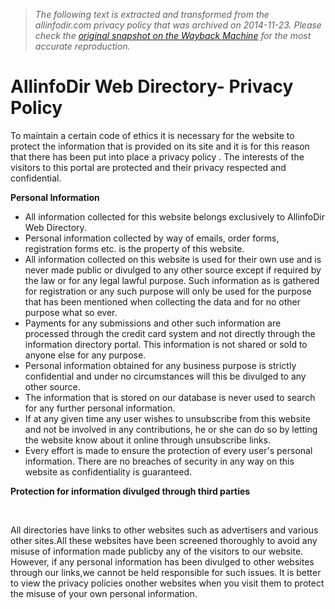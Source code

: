 > *The following text is extracted and transformed from the allinfodir.com privacy policy that was archived on 2014-11-23. Please check the [original snapshot on the Wayback Machine](https://web.archive.org/web/20141123071321id_/http%3A//allinfodir.com/privacy.php) for the most accurate reproduction.*

# AllinfoDir Web Directory- Privacy Policy

To maintain a certain code of ethics it is necessary for the website to protect the information that is provided on its site and it is for this reason that there has been put into place a privacy policy . The interests of the visitors to this portal are protected and their privacy respected and confidential.

 **Personal Information**

  * All information collected for this website belongs exclusively to AllinfoDir Web Directory. 
  * Personal information collected by way of emails, order forms, registration forms etc. is the property of this website.
  * All information collected on this website is used for their own use and is never made public or divulged to any other source except if required by the law or for any legal lawful purpose. Such information as is gathered for registration or any such purpose will only be used for the purpose that has been mentioned when collecting the data and for no other purpose what so ever. 
  * Payments for any submissions and other such information are processed through the credit card system and not directly through the information directory portal. This information is not shared or sold to anyone else for any purpose. 
  * Personal information obtained for any business purpose is strictly confidential and under no circumstances will this be divulged to any other source. 
  * The information that is stored on our database is never used to search for any further personal information. 
  * If at any given time any user wishes to unsubscribe from this website and not be involved in any contributions, he or she can do so by letting the website know about it online through unsubscribe links. 
  * Every effort is made to ensure the protection of every user's personal information. There are no breaches of security in any way on this website as confidentiality is guaranteed. 



**Protection for information divulged through third parties**

      

All directories have links to other websites such as advertisers and various other sites.All these websites have been screened thoroughly to avoid any misuse of information made publicby any of the visitors to our website. However, if any personal information has been divulged to other websites through our links,we cannot be held responsible for such issues. It is better to view the privacy policies onother websites when you visit them to protect the misuse of your own personal information.
